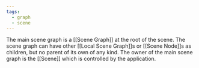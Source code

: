 ```yaml
---
tags:
  - graph
  - scene
---
```

The main scene graph is a [[Scene Graph]] at the root of the scene. The scene graph can have other [[Local Scene Graph]]s or [[Scene Node]]s as children, but no parent of its own of any kind. The owner of the main scene graph is the [[Scene]] which is controlled by the application. 